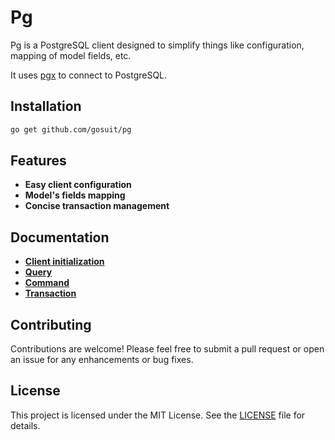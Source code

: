 # Pg

Pg is a PostgreSQL client designed to simplify things like configuration, mapping of model fields, etc.

It uses [pgx](https://github.com/jackc/pgx) to connect to PostgreSQL.

## Installation

```zsh
go get github.com/gosuit/pg
``` 

## Features 

- **Easy client configuration**
- **Model's fields mapping**
- **Concise transaction management**

## Documentation 
- [**Client initialization**](docs/init)
- [**Query**](docs/query)
- [**Command**](docs/command)
- [**Transaction**](docs/transaction)

## Contributing

Contributions are welcome! Please feel free to submit a pull request or open an issue for any enhancements or bug fixes.

## License

This project is licensed under the MIT License. See the [LICENSE](LICENSE) file for details.
